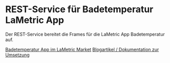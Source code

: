 # REST-Service für Badetemperatur LaMetric App 

Der REST-Service bereitet die Frames für die LaMetric App Badetemperatur auf. 

[Badetemperatur App im LaMetric Market](https://apps.lametric.com/apps/badetemperatur/11891) 
[Blogartikel / Dokumentation zur Umsetzung](https://www.christianbachmann.ch/lametric-badetemperatur-app/)

